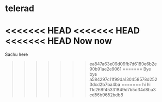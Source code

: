 telerad
=======
<<<<<<< HEAD
<<<<<<< HEAD
<<<<<<< HEAD
Now now
=======
Sachu here
>>>>>>> ea847a63e09d09fb7d6180e6b2e90b91ae2e9061
=======
Bye bye
>>>>>>> a584297c11f99da130458578d2523dcd2b7ba4ba
=======
hi hi
>>>>>>> 11c268f45331849d7b5d34d8ba3cd56b9652bdb8
